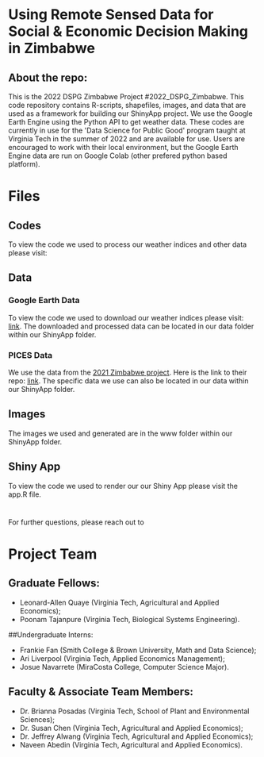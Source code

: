 # Using Remote Sensed Data for Social &amp; Economic Decision Making in Zimbabwe

## About the repo:
This is the 2022 DSPG Zimbabwe Project #2022_DSPG_Zimbabwe. This code repository contains R-scripts, shapefiles, images, and data that are used as a framework for building our ShinyApp project.
We use the Google Earth Engine using the Python API to get weather data. These codes are currently in use for the 'Data Science for Public Good' program taught at Virginia Tech in the summer of 2022 and are available for use. Users are encouraged to work with their local environment, but the Google Earth Engine data are run on Google Colab (other prefered python based platform).
# 

# Files
## Codes
To view the code we used to process our weather indices and other data please visit:

## Data
### Google Earth Data
To view the code we used to download our weather indices please visit: [link](https://colab.research.google.com/drive/163e-gYd_1DbGElMiTHTJrTtlnetVu11T?usp=sharing#scrollTo=MzNgO88VTWWQ).
The downloaded and processed data can be located in our data folder within our ShinyApp folder.


### PICES Data
We use the data from the [2021 Zimbabwe project](https://dspgtools.shinyapps.io/dspg21zimbabwe/). Here is the link to their repo: [link](https://github.com/yangcheng258/2021_DSPG_Zimbabwe). The specific data we use can also be located in our data within our ShinyApp folder.


## Images
The images we used and generated are in the www folder within our ShinyApp folder.


## Shiny App
To view the code we used to render our our Shiny App please visit the app.R file.




# 
For further questions, please reach out to

# Project Team

## Graduate Fellows:
- Leonard-Allen Quaye (Virginia Tech, Agricultural and Applied Economics);
- Poonam Tajanpure (Virginia Tech, Biological Systems Engineering).

##Undergraduate Interns:
- Frankie Fan (Smith College & Brown University, Math and Data Science);
- Ari Liverpool (Virginia Tech, Applied Economics Management);
- Josue Navarrete (MiraCosta College, Computer Science Major).

## Faculty & Associate Team Members:
- Dr. Brianna Posadas (Virginia Tech, School of Plant and Environmental Sciences);
- Dr. Susan Chen (Virginia Tech, Agricultural and Applied Economics);
- Dr. Jeffrey Alwang (Virginia Tech, Agricultural and Applied Economics);
- Naveen Abedin (Virginia Tech, Agricultural and Applied Economics).
